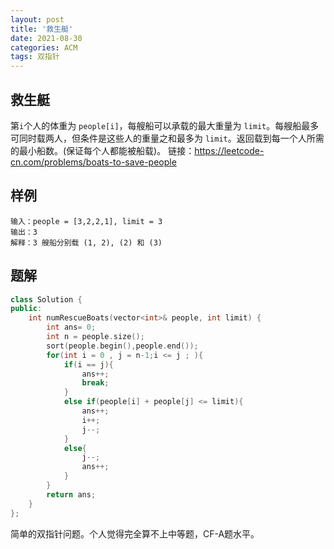 ```yaml
---
layout: post
title: '救生艇'
date: 2021-08-30
categories: ACM
tags: 双指针
---
```

## 救生艇

第` i `个人的体重为 `people[i]`，每艘船可以承载的最大重量为 `limit`。每艘船最多可同时载两人，但条件是这些人的重量之和最多为 `limit`。返回载到每一个人所需的最小船数。(保证每个人都能被船载)。
链接：https://leetcode-cn.com/problems/boats-to-save-people

## 样例

```
输入：people = [3,2,2,1], limit = 3
输出：3
解释：3 艘船分别载 (1, 2), (2) 和 (3)
```

## 题解

```c++
class Solution {
public:
    int numRescueBoats(vector<int>& people, int limit) {
        int ans= 0;
        int n = people.size();
        sort(people.begin(),people.end());
        for(int i = 0 , j = n-1;i <= j ; ){
            if(i == j){
                ans++;
                break;
            }
            else if(people[i] + people[j] <= limit){
                ans++;
                i++;
                j--;
            }
            else{
                j--;
                ans++;
            }
        }
        return ans;
    }
};
```

简单的双指针问题。个人觉得完全算不上中等题，CF-A题水平。

